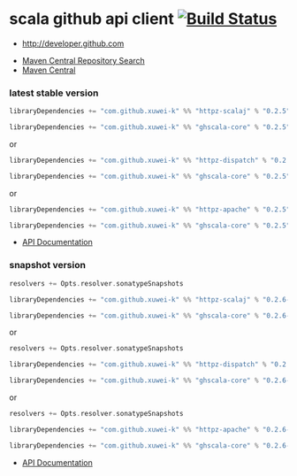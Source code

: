# scala github api client [![Build Status](https://secure.travis-ci.org/xuwei-k/ghscala.png)](http://travis-ci.org/xuwei-k/ghscala)

* http://developer.github.com


- [Maven Central Repository Search](http://search.maven.org/#search%7Cga%7C1%7Cg%3A%22com.github.xuwei-k%22)
- [Maven Central](http://repo1.maven.org/maven2/com/github/xuwei-k/)


### latest stable version

```scala
libraryDependencies += "com.github.xuwei-k" %% "httpz-scalaj" % "0.2.5"

libraryDependencies += "com.github.xuwei-k" %% "ghscala-core" % "0.2.5"
```

or

```scala
libraryDependencies += "com.github.xuwei-k" %% "httpz-dispatch" % "0.2.5"

libraryDependencies += "com.github.xuwei-k" %% "ghscala-core" % "0.2.5"
```

or

```scala
libraryDependencies += "com.github.xuwei-k" %% "httpz-apache" % "0.2.5"

libraryDependencies += "com.github.xuwei-k" %% "ghscala-core" % "0.2.5"
```

- [API Documentation](https://oss.sonatype.org/service/local/repositories/releases/archive/com/github/xuwei-k/ghscala_2.10/0.2.5/ghscala_2.10-0.2.5-javadoc.jar/!/index.html)


### snapshot version

```scala
resolvers += Opts.resolver.sonatypeSnapshots

libraryDependencies += "com.github.xuwei-k" %% "httpz-scalaj" % "0.2.6-SNAPSHOT"

libraryDependencies += "com.github.xuwei-k" %% "ghscala-core" % "0.2.6-SNAPSHOT"
```

or

```scala
resolvers += Opts.resolver.sonatypeSnapshots

libraryDependencies += "com.github.xuwei-k" %% "httpz-dispatch" % "0.2.6-SNAPSHOT"

libraryDependencies += "com.github.xuwei-k" %% "ghscala-core" % "0.2.6-SNAPSHOT"
```

or

```scala
resolvers += Opts.resolver.sonatypeSnapshots

libraryDependencies += "com.github.xuwei-k" %% "httpz-apache" % "0.2.6-SNAPSHOT"

libraryDependencies += "com.github.xuwei-k" %% "ghscala-core" % "0.2.6-SNAPSHOT"
```

- [API Documentation](https://oss.sonatype.org/service/local/repositories/snapshots/archive/com/github/xuwei-k/ghscala_2.10/0.2.6-SNAPSHOT/ghscala_2.10-0.2.6-SNAPSHOT-javadoc.jar/!/index.html)


